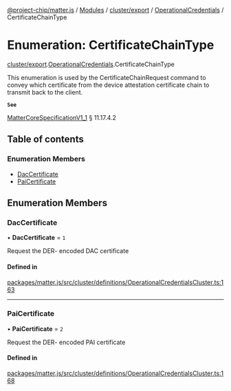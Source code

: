 [@project-chip/matter.js](../README.md) / [Modules](../modules.md) / [cluster/export](../modules/cluster_export.md) / [OperationalCredentials](../modules/cluster_export.OperationalCredentials.md) / CertificateChainType

# Enumeration: CertificateChainType

[cluster/export](../modules/cluster_export.md).[OperationalCredentials](../modules/cluster_export.OperationalCredentials.md).CertificateChainType

This enumeration is used by the CertificateChainRequest command to convey which certificate from the device
attestation certificate chain to transmit back to the client.

**`See`**

[MatterCoreSpecificationV1_1](../interfaces/spec_export.MatterCoreSpecificationV1_1.md) § 11.17.4.2

## Table of contents

### Enumeration Members

- [DacCertificate](cluster_export.OperationalCredentials.CertificateChainType.md#daccertificate)
- [PaiCertificate](cluster_export.OperationalCredentials.CertificateChainType.md#paicertificate)

## Enumeration Members

### DacCertificate

• **DacCertificate** = ``1``

Request the DER- encoded DAC certificate

#### Defined in

[packages/matter.js/src/cluster/definitions/OperationalCredentialsCluster.ts:163](https://github.com/project-chip/matter.js/blob/dfd1dc35/packages/matter.js/src/cluster/definitions/OperationalCredentialsCluster.ts#L163)

___

### PaiCertificate

• **PaiCertificate** = ``2``

Request the DER- encoded PAI certificate

#### Defined in

[packages/matter.js/src/cluster/definitions/OperationalCredentialsCluster.ts:168](https://github.com/project-chip/matter.js/blob/dfd1dc35/packages/matter.js/src/cluster/definitions/OperationalCredentialsCluster.ts#L168)
